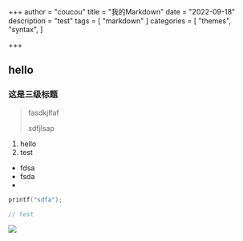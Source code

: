 +++
author = "coucou"
title = "我的Markdown"
date = "2022-09-18"
description = "test"
tags = [
    "markdown"
]
categories = [
    "themes",
    "syntax",
]

+++

## hello

### 这是三级标题

> fasdkjlfaf
>
> sdfjlsap

1. hello
2. test

* fdsa
* fsda
* 



```c
printf("sdfa");

// test
```

![](/1.jpg)

